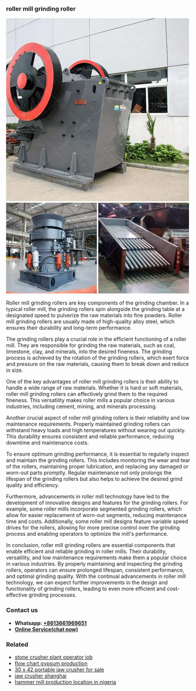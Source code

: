 <h3>roller mill grinding roller</h3><img src='1708663581.jpg' alt=''><p>Roller mill grinding rollers are key components of the grinding chamber. In a typical roller mill, the grinding rollers spin alongside the grinding table at a designated speed to pulverize the raw materials into fine powders. Roller mill grinding rollers are usually made of high-quality alloy steel, which ensures their durability and long-term performance.</p><p>The grinding rollers play a crucial role in the efficient functioning of a roller mill. They are responsible for grinding the raw materials, such as coal, limestone, clay, and minerals, into the desired fineness. The grinding process is achieved by the rotation of the grinding rollers, which exert force and pressure on the raw materials, causing them to break down and reduce in size.</p><p>One of the key advantages of roller mill grinding rollers is their ability to handle a wide range of raw materials. Whether it is hard or soft materials, roller mill grinding rollers can effectively grind them to the required fineness. This versatility makes roller mills a popular choice in various industries, including cement, mining, and minerals processing.</p><p>Another crucial aspect of roller mill grinding rollers is their reliability and low maintenance requirements. Properly maintained grinding rollers can withstand heavy loads and high temperatures without wearing out quickly. This durability ensures consistent and reliable performance, reducing downtime and maintenance costs.</p><p>To ensure optimum grinding performance, it is essential to regularly inspect and maintain the grinding rollers. This includes monitoring the wear and tear of the rollers, maintaining proper lubrication, and replacing any damaged or worn-out parts promptly. Regular maintenance not only prolongs the lifespan of the grinding rollers but also helps to achieve the desired grind quality and efficiency.</p><p>Furthermore, advancements in roller mill technology have led to the development of innovative designs and features for the grinding rollers. For example, some roller mills incorporate segmented grinding rollers, which allow for easier replacement of worn-out segments, reducing maintenance time and costs. Additionally, some roller mill designs feature variable speed drives for the rollers, allowing for more precise control over the grinding process and enabling operators to optimize the mill's performance.</p><p>In conclusion, roller mill grinding rollers are essential components that enable efficient and reliable grinding in roller mills. Their durability, versatility, and low maintenance requirements make them a popular choice in various industries. By properly maintaining and inspecting the grinding rollers, operators can ensure prolonged lifespan, consistent performance, and optimal grinding quality. With the continual advancements in roller mill technology, we can expect further improvements in the design and functionality of grinding rollers, leading to even more efficient and cost-effective grinding processes.</p><h3>Contact us</h3><ul><li><strong>Whatsapp:&nbsp;<a href="https://wa.me/8613661969651">+8613661969651</a></strong></li><li><a href="https://swt.shibang-china.com/?git&amp;zhl&amp;roller mill grinding roller"><strong>Online Service(chat now)</strong></a></li></ul><h3>Related</h3><ul><li><a href='stone crusher plant operator job.md'>stone crusher plant operator job</a></li><li><a href='flow chart gypsum production.md'>flow chart gypsum production</a></li><li><a href='30 x 42 portable jaw crusher for sale.md'>30 x 42 portable jaw crusher for sale</a></li><li><a href='jaw crusher shanghai.md'>jaw crusher shanghai</a></li><li><a href='hammer mill production location in nigeria.md'>hammer mill production location in nigeria</a></li></ul>